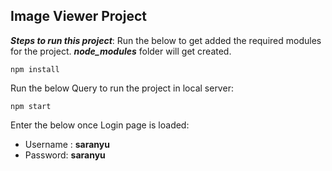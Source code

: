 ## Image Viewer Project

***Steps to run this project***:
Run the below to get added the required modules for the project. ***node_modules*** folder will get created.

    npm install

Run the below Query to run the project in local server:

    npm start    
       
Enter the below once Login page is loaded:

 - Username : **saranyu** 
 - Password: **saranyu**